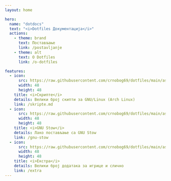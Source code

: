 ```yaml
---
layout: home

hero:
  name: "dotdocs"
  text: "<i>Dotfiles Документација</i>"
  actions:
    - theme: brand
      text: Постављање
      link: /postavljanje
    - theme: alt
      text: О Dotfiles
      link: /o-dotfiles

features:
  - icon:
      src: https://raw.githubusercontent.com/crnobog69/dotfiles/main/assets/scripts.svg
      width: 48
      height: 48
    title: <i>Скрипте</i>
    details: Велики број скипти за GNU/Linux (Arch Linux)
    link: /skripte.md
  - icon:
      src: https://raw.githubusercontent.com/crnobog69/dotfiles/main/assets/planeta.svg
      width: 48
      height: 48
    title: <i>GNU Stow</i>
    details: Лако постављање са GNU Stow
    link: /gnu-stow
  - icon:
      src: https://raw.githubusercontent.com/crnobog69/dotfiles/main/assets/extra.svg
      width: 48
      height: 48
    title: <i>Екстра</i>
    details: Велики број додатака за игрице и слично
    link: /extra
---
```

